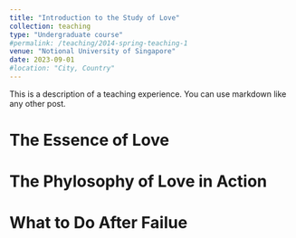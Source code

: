 ```yaml
---
title: "Introduction to the Study of Love"
collection: teaching
type: "Undergraduate course"
#permalink: /teaching/2014-spring-teaching-1
venue: "Notional University of Singapore"
date: 2023-09-01
#location: "City, Country"
---
```


This is a description of a teaching experience. You can use markdown like any other post.

The Essence of Love
======

The Phylosophy of Love in Action
======

What to Do After Failue
======
